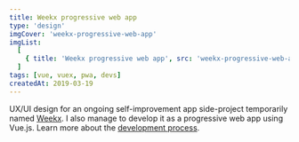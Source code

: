 ```yaml
---
title: Weekx progressive web app
type: 'design'
imgCover: 'weekx-progressive-web-app'
imgList:
  [
    { title: 'Weekx progressive web app', src: 'weekx-progressive-web-app_1' },
  ]
tags: [vue, vuex, pwa, devs]
createdAt: 2019-03-19
---
```


UX/UI design for an ongoing self-improvement app side-project temporarily named [Weekx](https://weekx-landing-page.netlify.app). I also manage to develop it as a progressive web app using Vue.js. Learn more about the [development process](todo-vue-js-app-wip1-new-project-startup).
<!--more-->
